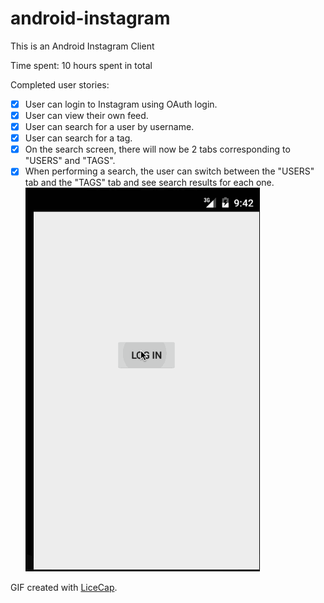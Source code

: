 # android-instagram

This is an Android Instagram Client

Time spent: 10 hours spent in total

Completed user stories:
* [x] User can login to Instagram using OAuth login.
* [x] User can view their own feed.
* [x] User can search for a user by username.
* [x] User can search for a tag.
* [x] On the search screen, there will now be 2 tabs corresponding to "USERS" and "TAGS".
* [x] When performing a search, the user can switch between the "USERS" tab and the "TAGS" tab and see search results for each one.
![Video Walkthrough](instagram_3.gif)

GIF created with [LiceCap](http://www.cockos.com/licecap/).

